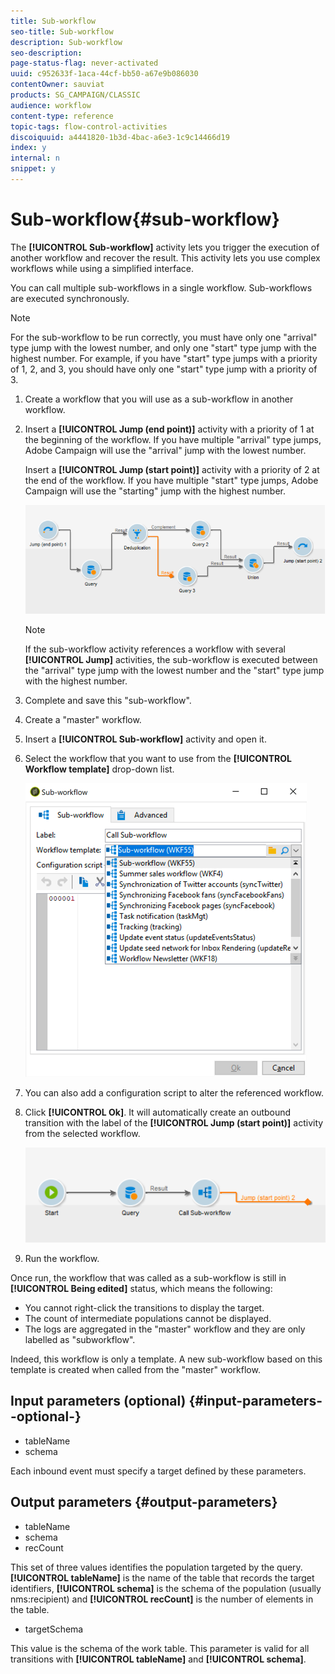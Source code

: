```yaml
---
title: Sub-workflow
seo-title: Sub-workflow
description: Sub-workflow
seo-description: 
page-status-flag: never-activated
uuid: c952633f-1aca-44cf-bb50-a67e9b086030
contentOwner: sauviat
products: SG_CAMPAIGN/CLASSIC
audience: workflow
content-type: reference
topic-tags: flow-control-activities
discoiquuid: a4441820-1b3d-4bac-a6e3-1c9c14466d19
index: y
internal: n
snippet: y
---
```


# Sub-workflow{#sub-workflow}

The **[!UICONTROL Sub-workflow]** activity lets you trigger the execution of another workflow and recover the result. This activity lets you use complex workflows while using a simplified interface.

You can call multiple sub-workflows in a single workflow. Sub-workflows are executed synchronously.

>[!NOTE]
>
>For the sub-workflow to be run correctly, you must have only one "arrival" type jump with the lowest number, and only one "start" type jump with the highest number. For example, if you have "start" type jumps with a priority of 1, 2, and 3, you should have only one "start" type jump with a priority of 3.

1. Create a workflow that you will use as a sub-workflow in another workflow.
1. Insert a **[!UICONTROL Jump (end point)]** activity with a priority of 1 at the beginning of the workflow. If you have multiple "arrival" type jumps, Adobe Campaign will use the "arrival" jump with the lowest number.

   Insert a **[!UICONTROL Jump (start point)]** activity with a priority of 2 at the end of the workflow. If you have multiple "start" type jumps, Adobe Campaign will use the "starting" jump with the highest number.

   ![](assets/subworkflow_jumps.png)

   >[!NOTE]
   >
   >If the sub-workflow activity references a workflow with several **[!UICONTROL Jump]** activities, the sub-workflow is executed between the "arrival" type jump with the lowest number and the "start" type jump with the highest number.

1. Complete and save this "sub-workflow".
1. Create a "master" workflow.
1. Insert a **[!UICONTROL Sub-workflow]** activity and open it.
1. Select the workflow that you want to use from the **[!UICONTROL Workflow template]** drop-down list.

   ![](assets/subworkflow_selection.png)

1. You can also add a configuration script to alter the referenced workflow.
1. Click **[!UICONTROL Ok]**. It will automatically create an outbound transition with the label of the **[!UICONTROL Jump (start point)]** activity from the selected workflow.

   ![](assets/subworkflow_outbound.png)

1. Run the workflow.

Once run, the workflow that was called as a sub-workflow is still in **[!UICONTROL Being edited]** status, which means the following:

* You cannot right-click the transitions to display the target.
* The count of intermediate populations cannot be displayed.
* The logs are aggregated in the "master" workflow and they are only labelled as "subworkflow".

Indeed, this workflow is only a template. A new sub-workflow based on this template is created when called from the "master" workflow.

## Input parameters (optional) {#input-parameters--optional-}

* tableName
* schema

Each inbound event must specify a target defined by these parameters.

## Output parameters {#output-parameters}

* tableName
* schema
* recCount

This set of three values identifies the population targeted by the query. **[!UICONTROL tableName]** is the name of the table that records the target identifiers, **[!UICONTROL schema]** is the schema of the population (usually nms:recipient) and **[!UICONTROL recCount]** is the number of elements in the table.

* targetSchema

This value is the schema of the work table. This parameter is valid for all transitions with **[!UICONTROL tableName]** and **[!UICONTROL schema]**.
